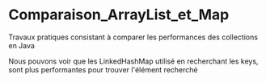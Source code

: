 # Comparaison_ArrayList_et_Map

Travaux pratiques consistant à comparer les performances des collections en Java

Nous pouvons voir que les LinkedHashMap utilisé en recherchant les keys, sont plus performantes pour trouver l'élément recherché
